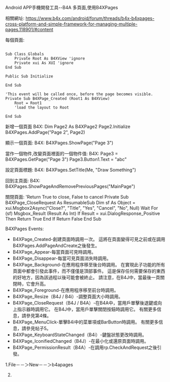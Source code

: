 

Android APP手機開發工具--B4A 多頁面,使用B4XPages 

相關網址:
https://www.b4x.com/android/forum/threads/b4x-b4xpages-cross-platform-and-simple-framework-for-managing-multiple-pages.118901/#content


每個頁面:
```B4X:

Sub Class_Globals
    Private Root As B4XView 'ignore
    Private xui As XUI 'ignore
End Sub

Public Sub Initialize

End Sub

'This event will be called once, before the page becomes visible.
Private Sub B4XPage_Created (Root1 As B4XView)
    Root = Root1
    'load the layout to Root

End Sub
```

新增一個頁面
B4X:
Dim Page2 As B4XPage2
Page2.Initialize
B4XPages.AddPage("Page 2", Page2)

顯示一個頁面:
B4X:
B4XPages.ShowPage("Page 3")


當作一個物件,改變頁面裡面的一個物件值:
B4X:
Page3 = B4XPages.GetPage("Page 3")
Page3.Button1.Text = "abc"


設定頁面標題:
B4X:
B4XPages.SetTitle(Me, "Draw Something")


回到主頁面:
B4X:
B4XPages.ShowPageAndRemovePreviousPages("MainPage")


關閉頁面:
'Return True to close, False to cancel
Private Sub B4XPage_CloseRequest As ResumableSub
    Dim sf As Object = xui.Msgbox2Async("Close?", "Title", "Yes", "Cancel", "No", Null)
    Wait For (sf) Msgbox_Result (Result As Int)
    If Result = xui.DialogResponse_Positive Then
        Return True
    End If
    Return False
End Sub





B4XPages Events:
* B4XPage_Created-創建頁面時調用一次。 這將在頁面變得可見之前或在調用B4XPages.AddPageAndCreate之後發生。
* B4XPage_Appear-每當頁面可見時調用。
* B4XPage_Disappear-每當可見頁面消失時調用。
* B4XPage_Background-在應用程序移至後台時調用。 在實現此子功能的所有頁面中都會引發此事件，而不僅僅是頂部事件。 
			這是保存任何需要保存的東西的好地方，因為該過程以後可能會被終止。 請注意，在B4J中，當最後一頁關閉時，它會升高。
* B4XPage_Foreground-在應用程序移至前台時調用。
* B4XPage_Resize（B4J / B4i）-調整頁面大小時調用。
* B4XPage_CloseRequest（B4J / B4A）-在B4A中，當用戶單擊後退鍵或向上指示器時調用它。 在B4J中，當用戶單擊關閉按鈕時調用它。 有關更多信息，請參見第4條。
* B4XPage_MenuClick-單擊B4i中的菜單項或BarButton時調用。 有關更多信息，請參見帖子5。
* B4XPage_KeyboardStateChanged（B4i）-鍵盤狀態更改時調用。
* B4XPage_IconifiedChanged（B4J）-在最小化或還原頁面時調用。
* B4XPage_PermissionResult（B4A）-在調用rp.CheckAndRequest之後引發。



1.File－－＞New－－＞b4apages

2.